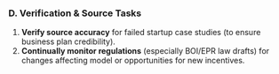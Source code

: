 ### **D. Verification & Source Tasks**

1. **Verify source accuracy** for failed startup case studies (to ensure business plan credibility).
2. **Continually monitor regulations** (especially BOI/EPR law drafts) for changes affecting model or opportunities for new incentives. 